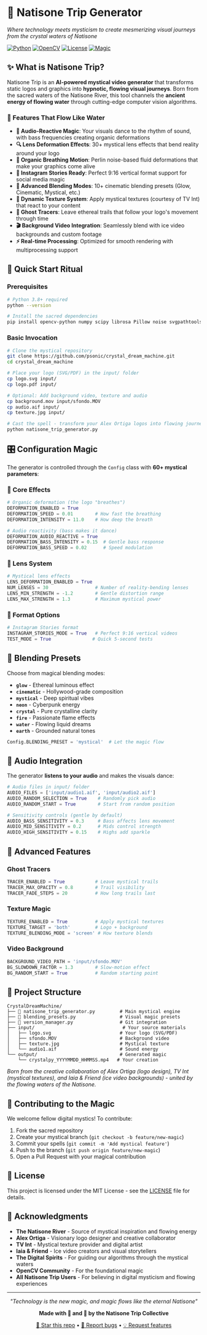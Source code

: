 # 🌊 Natisone Trip Generator

*Where technology meets mysticism to create mesmerizing visual journeys from the crystal waters of Natisone*

[![Python](https://img.shields.io/badge/Python-3.8+-blue.svg)](https://python.org)
[![OpenCV](https://img.shields.io/badge/OpenCV-4.0+-green.svg)](https://opencv.org)
[![License](https://img.shields.io/badge/License-MIT-purple.svg)](LICENSE)
[![Magic](https://img.shields.io/badge/Magic-✨-gold.svg)](https://github.com/psonic/CrystalPython2)

## ✨ What is Natisone Trip?

Natisone Trip is an **AI-powered mystical video generator** that transforms static logos and graphics into **hypnotic, flowing visual journeys**. Born from the sacred waters of the Natisone River, this tool channels the **ancient energy of flowing water** through cutting-edge computer vision algorithms.

### 🌊 Features That Flow Like Water

- **🎵 Audio-Reactive Magic**: Your visuals dance to the rhythm of sound, with bass frequencies creating organic deformations
- **🔍 Lens Deformation Effects**: 30+ mystical lens effects that bend reality around your logo
- **🌈 Organic Breathing Motion**: Perlin noise-based fluid deformations that make your graphics come alive  
- **📱 Instagram Stories Ready**: Perfect 9:16 vertical format support for social media magic
- **🎨 Advanced Blending Modes**: 10+ cinematic blending presets (Glow, Cinematic, Mystical, etc.)
- **🌟 Dynamic Texture System**: Apply mystical textures (courtesy of TV Int) that react to your content
- **👻 Ghost Tracers**: Leave ethereal trails that follow your logo's movement through time
- **🎬 Background Video Integration**: Seamlessly blend with ice video backgrounds and custom footage
- **⚡ Real-time Processing**: Optimized for smooth rendering with multiprocessing support

## 🚀 Quick Start Ritual

### Prerequisites
```bash
# Python 3.8+ required
python --version

# Install the sacred dependencies
pip install opencv-python numpy scipy librosa Pillow noise svgpathtools PyMuPDF
```

### Basic Invocation
```bash
# Clone the mystical repository
git clone https://github.com/psonic/crystal_dream_machine.git
cd crystal_dream_machine

# Place your logo (SVG/PDF) in the input/ folder
cp logo.svg input/
cp logo.pdf input/

# Optional: Add background video, texture and audio
cp background.mov input/sfondo.MOV
cp audio.aif input/
cp texture.jpg input/

# Cast the spell - transform your Alex Ortiga logos into flowing journeys
python natisone_trip_generator.py
```

## 🎛️ Configuration Magic

The generator is controlled through the `Config` class with **60+ mystical parameters**:

### 🔮 Core Effects
```python
# Organic deformation (the logo "breathes")
DEFORMATION_ENABLED = True
DEFORMATION_SPEED = 0.01        # How fast the breathing
DEFORMATION_INTENSITY = 11.0    # How deep the breath

# Audio reactivity (bass makes it dance)
DEFORMATION_AUDIO_REACTIVE = True
DEFORMATION_BASS_INTENSITY = 0.15  # Gentle bass response
DEFORMATION_BASS_SPEED = 0.02      # Speed modulation
```

### 🌊 Lens System
```python
# Mystical lens effects
LENS_DEFORMATION_ENABLED = True
NUM_LENSES = 30                 # Number of reality-bending lenses
LENS_MIN_STRENGTH = -1.2        # Gentle distortion range
LENS_MAX_STRENGTH = 1.3         # Maximum mystical power
```

### 📱 Format Options
```python
# Instagram Stories format
INSTAGRAM_STORIES_MODE = True   # Perfect 9:16 vertical videos
TEST_MODE = True               # Quick 5-second tests
```

## 🎨 Blending Presets

Choose from magical blending modes:

- **`glow`** - Ethereal luminous effect
- **`cinematic`** - Hollywood-grade composition  
- **`mystical`** - Deep spiritual vibes
- **`neon`** - Cyberpunk energy
- **`crystal`** - Pure crystalline clarity
- **`fire`** - Passionate flame effects
- **`water`** - Flowing liquid dreams
- **`earth`** - Grounded natural tones

```python
Config.BLENDING_PRESET = 'mystical'  # Let the magic flow
```

## 🎵 Audio Integration

The generator **listens to your audio** and makes the visuals dance:

```python
# Audio files in input/ folder
AUDIO_FILES = ['input/audio1.aif', 'input/audio2.aif']
AUDIO_RANDOM_SELECTION = True    # Randomly pick audio
AUDIO_RANDOM_START = True        # Start from random position

# Sensitivity controls (gentle by default)
AUDIO_BASS_SENSITIVITY = 0.3     # Bass affects lens movement
AUDIO_MID_SENSITIVITY = 0.2      # Mids control strength  
AUDIO_HIGH_SENSITIVITY = 0.15    # Highs add sparkle
```

## 🌟 Advanced Features

### Ghost Tracers
```python
TRACER_ENABLED = True           # Leave mystical trails
TRACER_MAX_OPACITY = 0.8        # Trail visibility
TRACER_FADE_STEPS = 20          # How long trails last
```

### Texture Magic  
```python
TEXTURE_ENABLED = True          # Apply mystical textures
TEXTURE_TARGET = 'both'         # Logo + background
TEXTURE_BLENDING_MODE = 'screen' # How texture blends
```

### Video Background
```python
BACKGROUND_VIDEO_PATH = 'input/sfondo.MOV'
BG_SLOWDOWN_FACTOR = 1.3        # Slow-motion effect
BG_RANDOM_START = True          # Random starting point
```

## 📁 Project Structure

```
CrystalDreamMachine/
├── 🌊 natisone_trip_generator.py         # Main mystical engine
├── 🎨 blending_presets.py                # Visual magic presets  
├── 📝 version_manager.py                 # Git integration
├── input/                                # Your source materials
│   ├── logo.svg                         # Your logo (SVG/PDF)
│   ├── sfondo.MOV                       # Background video
│   ├── texture.jpg                      # Mystical texture
│   └── audio1.aif                       # Sound energy
└── output/                              # Generated magic
    └── crystalpy_YYYYMMDD_HHMMSS.mp4   # Your creation
```

*Born from the creative collaboration of Alex Ortiga (logo design), TV Int (mystical textures), and Iaia & Friend (ice video backgrounds) - united by the flowing waters of the Natisone.*

## 🤝 Contributing to the Magic

We welcome fellow digital mystics! To contribute:

1. Fork the sacred repository
2. Create your mystical branch (`git checkout -b feature/new-magic`)
3. Commit your spells (`git commit -m 'Add mystical feature'`)
4. Push to the branch (`git push origin feature/new-magic`)
5. Open a Pull Request with your magical contribution

## 📜 License

This project is licensed under the MIT License - see the [LICENSE](LICENSE) file for details.

## 🙏 Acknowledgments

- **The Natisone River** - Source of mystical inspiration and flowing energy
- **Alex Ortiga** - Visionary logo designer and creative collaborator
- **TV Int** - Mystical texture provider and digital artist
- **Iaia & Friend** - Ice video creators and visual storytellers
- **The Digital Spirits** - For guiding our algorithms through the mystical waters
- **OpenCV Community** - For the foundational magic
- **All Natisone Trip Users** - For believing in digital mysticism and flowing experiences

---

<div align="center">

*"Technology is the new magic, and magic flows like the eternal Natisone"*

**Made with 💜 and 🌊 by the Natisone Trip Collective**

[🌟 Star this repo](https://github.com/psonic/CrystalPython2) • [🐛 Report bugs](https://github.com/psonic/CrystalPython2/issues) • [💡 Request features](https://github.com/psonic/CrystalPython2/discussions)

</div>
